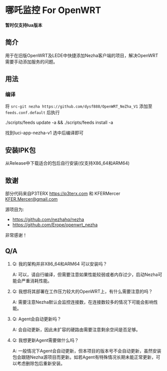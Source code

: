 # 哪吒监控 For OpenWRT

**暂时仅支持lua版本**



## 简介

用于在旧版OpenWRT及LEDE中快捷添加Nezha客户端的项目，解决OpenWRT需要手动添加服务的问题。



## 用法

### 编译

将 `src-git nezha https://github.com/dysf888/OpenWRT_NeZha_V1` 添加至 `feeds.conf.default` 后执行

./scripts/feeds update -a && ./scripts/feeds install -a

找到luci-app-nezha-v1 选中后编译即可



## 安装IPK包

从Release中下载适合的包后自行安装(仅支持X86_64和ARM64)



## 致谢

部分代码来自P3TERX <https://p3terx.com> 和 KFERMercer <KFER.Mercer@gmail.com>

源项目为: 
- <https://github.com/nezhahq/nezha>
- <https://github.com/Erope/openwrt_nezha>

非常感谢！



## Q/A

1. Q: 我的架构并非X86_64和ARM64 可以安装吗？

   A: 可以，请自行编译，但需要注意如果性能较弱或者内存过少，启动Nezha可能会严重消耗性能。

2. Q: 我想将其部署在工作压力较大的OpenWRT上，有什么需要注意的吗？

   A: 需要注意Nezha默认会监控连接数，在连接数较多的情况下可能会影响性能。

3. Q: Agent会自动更新吗？

   A: 会自动更新，因此未扩容的硬路由需要注意剩余空间是否足够。

4. Q: 我想更新Agent需要做什么吗？

   A: 一般情况下Agent会自动更新，但本项目的版本号不会自动更新，虽然安装包会跟随Nezha源项目而更新。如若Agent有特殊情况长期未能正常更新，可以考虑删除包后重新安装。

